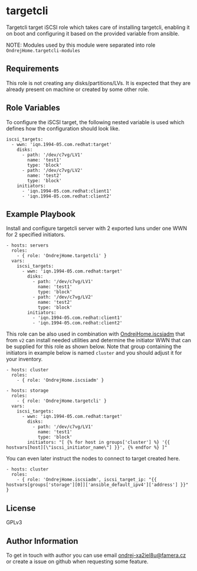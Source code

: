 targetcli
=========

Targetcli target iSCSI role which takes care of installing targetcli, enabling it on boot and configuring it based on the provided variable from ansible.

NOTE: Modules used by this module were separated into role `OndrejHome.targetcli-modules`

Requirements
------------

This role is not creating any disks/partitions/LVs. It is expected that they are already present on machine or created by some other role.

Role Variables
--------------

To configure the iSCSI target, the following nested variable is used which defines how the configuration should look like.

```
iscsi_targets:
  - wwn: 'iqn.1994-05.com.redhat:target'
    disks:
      - path: '/dev/c7vg/LV1'
        name: 'test1'
        type: 'block'
      - path: '/dev/c7vg/LV2'
        name: 'test2'
        type: 'block'
    initiators:
      - 'iqn.1994-05.com.redhat:client1'
      - 'iqn.1994-05.com.redhat:client2'
```

Example Playbook
----------------

Install and configure targetcli server with 2 exported luns under one WWN for 2 specified initiators.

    - hosts: servers
      roles:
        - { role: 'OndrejHome.targetcli' }
      vars:
        iscsi_targets:
          - wwn: 'iqn.1994-05.com.redhat:target'
            disks:
              - path: '/dev/c7vg/LV1'
                name: 'test1'
                type: 'block'
              - path: '/dev/c7vg/LV2'
                name: 'test2'
                type: 'block'
            initiators:
              - 'iqn.1994-05.com.redhat:client1'
              - 'iqn.1994-05.com.redhat:client2'

This role can be also used in combination with [OndrejHome.iscsiadm](https://github.com/OndrejHome/ansible.iscsiadm) that from `v2`
can install needed utilities and determine the initiator WWN that can be supplied for this role as shown below. Note that group
containing the initiators in example below is named `cluster` and you should adjust it for your inventory.

    - hosts: cluster
      roles:
        - { role: 'OndrejHome.iscsiadm' }

    - hosts: storage
      roles:
        - { role: 'OndrejHome.targetcli' }
      vars:
        iscsi_targets:
          - wwn: 'iqn.1994-05.com.redhat:target'
            disks:
              - path: '/dev/c7vg/LV1'
                name: 'test1'
                type: 'block'
            initiators: "[ {% for host in groups['cluster'] %} '{{ hostvars[host][\"iscsi_initiator_name\"] }}', {% endfor %} ]"

You can even later instruct the nodes to connect to target created here.

    - hosts: cluster
      roles:
        - { role: 'OndrejHome.iscsiadm', iscsi_target_ip: "{{ hostvars[groups['storage'][0]]['ansible_default_ipv4']['address'] }}" }

License
-------

GPLv3

Author Information
------------------

To get in touch with author you can use email ondrej-xa2iel8u@famera.cz or create a issue on github when requesting some feature.
